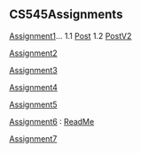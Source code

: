 ## CS545Assignments
[Assignment1](https://github.com/Luwamcyber/CS545Assignments/tree/main/Assignment1)... 1.1 [Post](https://github.com/Luwamcyber/CS545Assignments/tree/main/Assignment1/Post) 1.2 [PostV2](https://github.com/Luwamcyber/CS545Assignments/tree/main/Assignment1/PostV2)


[Assignment2](https://github.com/Luwamcyber/CS545Assignments/tree/main/Assignment2)

[Assignment3](https://github.com/Luwamcyber/CS545Assignments/tree/main/assignment3)

[Assignment4](https://github.com/Luwamcyber/CS545Assignments/tree/main/Assignment4)

[Assignment5](https://github.com/Luwamcyber/CS545Assignments/tree/main/Assignment5)

[Assignment6](https://github.com/Luwamcyber/CS545Assignments/tree/main/Assignment6) :  [ReadMe](https://github.com/Luwamcyber/CS545Assignments/blob/main/Assignment6/README.md)

[Assignment7](https://github.com/Luwamcyber/CS545Assignments/tree/main/assignment7)
